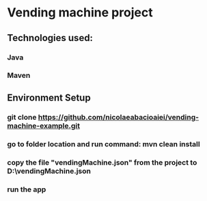 # Vending machine project

## Technologies used:
### Java
### Maven

## Environment Setup

### git clone https://github.com/nicolaeabacioaiei/vending-machine-example.git
### go to folder location and run command: mvn clean install
### copy the file "vendingMachine.json" from the project to D:\vendingMachine.json
### run the app

